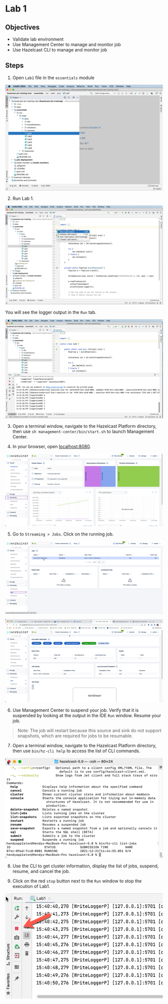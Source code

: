 # Lab 1

## Objectives 

* Validate lab environment
* Use Management Center to manage and monitor job
* Use Hazelcast CLI to manage and monitor job

## Steps

1. Open `Lab1` file in the `essentials` module 

 ![Open Lab1](/images/setup-3.png)

2. Run Lab 1. 

 ![Run Lab1](/images/setup-4.png)

You will see the logger output in the `Run` tab.

 ![Setup done](/images/setup-5.png)

3. Open a terminal window, navigate to the Hazelcast Platform directory, then use `sh management-center/bin/start.sh` to launch Management Center.

4. In your browser, open [localhost:8080](http://localhost:8080).

![Management Center Dashboard](/images/mchome.png)

5. Go to `Streaming > Jobs`. Click on the running job. 

![List of Jobs](/images/mcjoblist.png)

![Lab1 Job Detail](/images/mclab1jobdetail.png)

6. Use Management Center to suspend your job. Verify that it is suspended by looking at the output in the IDE `Run` window. Resume your job.

> Note: The job will restart because this source and sink do not support snapshots, which are required for jobs to be resumable. 

7. Open a terminal window, navigate to the Hazelcast Platform directory, then use `bin/hz-cli help` to access the list of CLI commands.

![CLI help](/images/cli-help.png)

8.  Use the CLI to get cluster information, display the list of jobs, suspend, resume, and cancel the job. 

9. Click on the red `stop` button next to the `Run` window to stop the execution of Lab1. 

![Stop IDE run](/images/ideStopButton.png)